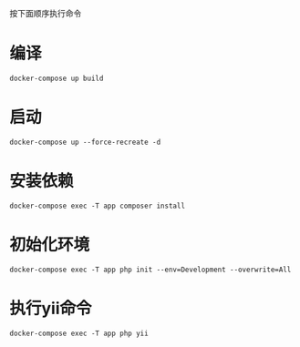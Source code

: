 按下面顺序执行命令
# 编译
```
docker-compose up build
```
# 启动
```
docker-compose up --force-recreate -d
```
# 安装依赖
```
docker-compose exec -T app composer install
```
# 初始化环境
```
docker-compose exec -T app php init --env=Development --overwrite=All
```
# 执行yii命令
```
docker-compose exec -T app php yii
```

